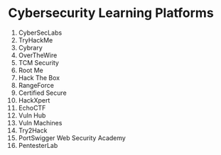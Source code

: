 
# Cybersecurity Learning Platforms

1.  CyberSecLabs
2.  TryHackMe
3.  Cybrary
4.  OverTheWire
5.  TCM Security
6.  Root Me
7.  Hack The Box
8.  RangeForce
9.  Certified Secure
10.  HackXpert
11.  EchoCTF
12.  Vuln Hub
13.  Vuln Machines
14.  Try2Hack
15.  PortSwigger Web Security Academy
16.  PentesterLab